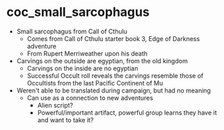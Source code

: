 # coc_small_sarcophagus

- Small sarcophagus from Call of Cthulu
	- Comes from Call of Cthulu starter book 3, Edge of Darkness adventure
	- From Rupert Merriweather upon his death
- Carvings on the outside are egyptian, from the old kingdom
	- Carvings on the inside are no egyptian
	- Successful Occult roll reveals the carvings resemble those of Occultists from the last Pacific Continent of Mu
- Weren't able to be translated during campaign, but had no meaning
	- Can use as a connection to new adventures
		- Alien script?
		- Powerful/important artifact, powerful group learns they have it and want to take it?
